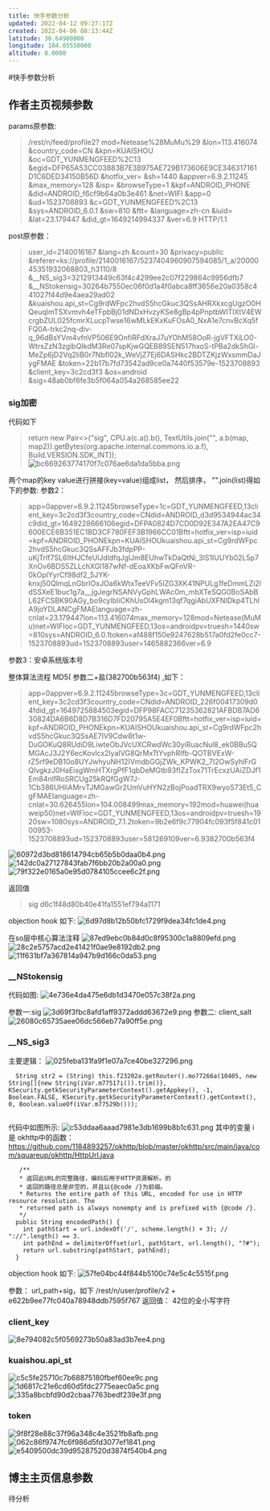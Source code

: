 ```yaml
---
title: 快手参数分析
updated: 2022-04-12 09:27:17Z
created: 2022-04-06 08:13:44Z
latitude: 30.64980000
longitude: 104.05550000
altitude: 0.0000
---
```


#快手参数分析

## 作者主页视频参数

params原参数:
>/rest/n/feed/profile2?
>mod=Netease%28MuMu%29
>&lon=113.416074
>&country_code=CN
>&kpn=KUAISHOU
>&oc=GDT_YUNMENGFEED%2C13
>&egid=DFP65A53CC03883B7E3B975AE729B173606E9CE346317161D1C6DED34150B56D
>&hotfix_ver=
>&sh=1440
>&appver=6.9.2.11245
>&max_memory=128
>&isp=
>&browseType=1
>&kpf=ANDROID_PHONE
>&did=ANDROID_f6cf9b64a0b3e461
>&net=WIFI
>&app=0
>&ud=1523708893
>&c=GDT_YUNMENGFEED%2C13
>&sys=ANDROID_6.0.1
>&sw=810
>&ftt=
>&language=zh-cn
>&iuid=
>&lat=23.179447
>&did_gt=1649214994337
>&ver=6.9 HTTP/1.1

post原参数：

>user_id=2140016167
>&lang=zh
>&count=30
>&privacy=public
>&referer=ks://profile/2140016167/5237404960907594085/1_a/2000045351932068803_h3110/8
>&__NS_sig3=3212913449c63f4c4299ee2c07f229864c9956dfb7
>&__NStokensig=30264b7550ec06f0d1a4f0abca8ff3656e20a0358c441027f44d9e4aea29ad02
>&kuaishou.api_st=Cg9rdWFpc2hvdS5hcGkuc3QSsAHRXkxcgUgzO0HQeuqImTSXvmvh4eTFpbBj01dNDxHvzyKSe8gBp4pPnptbWITlXtV4EWcrgbZUL025fcmrXLucpTwse16wMLkEKxKuFOsA0_NxA1e7cnvBcXq5fFQ0A-trkc2nq-div-q_96dBsYVm4vfnVP506E9OnfiRFdXraJ7uYOhM58OoR-jgVFTXiLO0-WtrsZzN3zglbQIkdM3Re07spKjwGQEB89SEN517hxoS-tPBa2dkShGl-MeZp6jD2Vq2IiB0r7NbfI02k_WeVjZ7Ej6DASHkc2BDTZKjzWxsmmDaJygFMAE
>&token=22b17b7fd73542ad9ce0a7440f53579e-1523708893
>&client_key=3c2cd3f3
>&os=android
>&sig=48ab0bf6fe3b5f064a054a268585ee22


### sig加密

代码如下
> return new Pair<>("sig", CPU.a(c.a().b(), TextUtils.join("", a.b(map, map2)).getBytes(org.apache.internal.commons.io.a.f), Build.VERSION.SDK_INT));
![bc669263774170f7c076ae6da1da5bba.png](./img/bc669263774170f7c076ae6da1da5bba.png)

两个map的key value进行拼接(key=value)组成list， 然后排序， "".join(list)得如下的参数:
参数2：
>app=0appver=6.9.2.11245browseType=1c=GDT_YUNMENGFEED,13client_key=3c2cd3f3country_code=CNdid=ANDROID_d3d9534944ac34c9did_gt=1649228666106egid=DFPA0824D7CD0D92E347A2EA47C9600ECE6B351EC1BD3CF780FEF3B1966CC01Bftt=hotfix_ver=isp=iuid=kpf=ANDROID_PHONEkpn=KUAISHOUkuaishou.api_st=Cg9rdWFpc2hvdS5hcGkuc3QSsAFFJb3fdpPP-uKjTrlf7SL6ItHJCfeUlJdldfqJglJm8EUhwTkDaQtNi_3lS1IUUYb02L5p7XnOv6BDS5ZLLchXGl187wNf-dEoaXKbFwQFnVR-0kOplYyrCf98df2_5JYK-knxj50QlmqLnGbrIOxJOa6kWtxTeeVFv5IZG3XK41NPULg1feDmmLZi2ldSSXeE1buc1g7a__jgJegrNSANVyGphLWAc0m_mbXTeSQG0BoSAbBL62FCSBK90AGy_bo9cyIbIiCKhUsOl4kgm13qf7qgiAbUXFNIDkp4TLhlA9joYDLANCgFMAElanguage=zh-cnlat=23.179447lon=113.416074max_memory=128mod=Netease(MuMu)net=WIFIoc=GDT_YUNMENGFEED,13os=androidpv=truesh=1440sw=810sys=ANDROID_6.0.1token=af488f150e9247628b517a0fd2fe0cc7-1523708893ud=1523708893user=1465882366ver=6.9

参数3：安卓系统版本号

整体算法流程
MD5( 参数二+盐(382700b563f4) ,如下：
>app=0appver=6.9.2.11245browseType=3c=GDT_YUNMENGFEED,13client_key=3c2cd3f3country_code=CNdid=ANDROID_226f00417309d04fdid_gt=1649725884503egid=DFP98FACC71235362821AFBDB7AD630824DA6B6D8D7B316D7FD20795A5E4EF0Bftt=hotfix_ver=isp=iuid=kpf=ANDROID_PHONEkpn=KUAISHOUkuaishou.api_st=Cg9rdWFpc2hvdS5hcGkuc3QSsAE7IV9Cdw8t1w-DuGOKuQ8RUdiD9LiwteObJVcUXCRwdWc30yiRuacNul8_ek0BBu5QMGAcJ3J2Y6ecKovlcx2lyaIVG8QrMxTtYvphRIfb-QOTBVExW-rZ5rf9eDB10o8UYJwhyuNH12IVmdbGGjZWk_KPWK2_7I2OwSyhlFrGQlvgkzJ0HaEisgWmHTXrgPfF1qbDeMGtb93fIZzTox71TrEcxzUAiZDJf1Em84nlfRoSRCUg25kRQfGgW7J-1Cb386UHIiAMrvTJMGawGr2UmVuHYN2zBojPoadTRX9wyoS73Et5_CgFMAElanguage=zh-cnlat=30.626455lon=104.008499max_memory=192mod=huawei(huaweip50)net=WIFIoc=GDT_YUNMENGFEED,13os=androidpv=truesh=1920sw=1080sys=ANDROID_7.1.2token=9b2e6f9c77904fc093f5f841c0100953-1523708893ud=1523708893user=581269109ver=6.9382700b563f4


![60972d3bd818614794cb65b5b0daa0b4.png](./img/60972d3bd818614794cb65b5b0daa0b4.png)
![142dc0a27127843fab7f6bb20b2a00a0.png](./img/142dc0a27127843fab7f6bb20b2a00a0.png)
![79f322e0165a0e95d0784105ccee6c2f.png](./img/79f322e0165a0e95d0784105ccee6c2f.png)

返回值
> sig d6c1f48d80b40e41fa1551ef794a1171


objection hook 如下:
![6d97d8b12b50bfc1729f9dea34fc1de4.png](./img/6d97d8b12b50bfc1729f9dea34fc1de4.png)

在so层中核心算法注释
![87ed9ebc0b84d0c8f95300c1a8809efd.png](./img/87ed9ebc0b84d0c8f95300c1a8809efd.png)
![28c2e5757acd2e41421f0ae9e8192db2.png](./img/28c2e5757acd2e41421f0ae9e8192db2.png)
![11f631bf7a367814a947b9d166c0da53.png](./img/11f631bf7a367814a947b9d166c0da53.png)

### __NStokensig
代码如图:
![4e736e4da475e6db1d3470e057c38f2a.png](./img/4e736e4da475e6db1d3470e057c38f2a.png)

参数一:sig
![3d69f3fbc8afd1aff9372addd63672e9.png](./img/3d69f3fbc8afd1aff9372addd63672e9.png)
参数二:
client_salt
![26080c65735aee06dc566eb77a90ff5e.png](./img/26080c65735aee06dc566eb77a90ff5e.png)

### __NS_sig3

主要逻辑：
![025feba131fa9f1e07a7ce40be327296.png](./img/025feba131fa9f1e07a7ce40be327296.png)
```
  String str2 = (String) this.f23202a.getRouter().mo77266a(10405, new String[]{new String(iVar.m77517i()).trim()}, KSecurity.getkSecurityParameterContext().getAppkey(), -1, Boolean.FALSE, KSecurity.getkSecurityParameterContext().getContext(), 0, Boolean.valueOf(iVar.m77529b()));
                   
```

代码中如图所示:
![c53ddaa6aaad7981e3db1699b8b1c631.png](./img/c53ddaa6aaad7981e3db1699b8b1c631.png)
其中的变量 i 是 okhttp中的函数：
https://github.com/1184893257/okhttp/blob/master/okhttp/src/main/java/com/squareup/okhttp/HttpUrl.java
```
   /** 
   * 返回此URL的完整路径，编码后用于HTTP资源解析。的
   * 返回的路径总是非空的，并且以{@code /}为前缀。  
   * Returns the entire path of this URL, encoded for use in HTTP resource resolution. The
   * returned path is always nonempty and is prefixed with {@code /}.
   */
  public String encodedPath() {
    int pathStart = url.indexOf('/', scheme.length() + 3); // "://".length() == 3.
    int pathEnd = delimiterOffset(url, pathStart, url.length(), "?#");
    return url.substring(pathStart, pathEnd);
  }
```

objection hook 如下:
![57fe04bc44f844b5100c74e5c4c5515f.png](./img/57fe04bc44f844b5100c74e5c4c5515f.png)

参数：
url_path+sig，如下
/rest/n/user/profile/v2 + e622b9ee77fc040a78948ddb7595f767
返回值：
42位的全小写字符

### client_key
![8e794082c5f0569273b50a83ad3b7ee4.png](./img/8e794082c5f0569273b50a83ad3b7ee4.png)

### kuaishou.api_st
![c5c5fe25710c7b68875180fbef60ee9c.png](./img/c5c5fe25710c7b68875180fbef60ee9c.png)
![1d6817c21e6cd60d5fdc2775eaec0a5c.png](./img/1d6817c21e6cd60d5fdc2775eaec0a5c.png)
![335a8bcbfd90d2cbaa7763bedf239e3f.png](./img/335a8bcbfd90d2cbaa7763bedf239e3f.png)

### token
![9f8f28e88c37f96a348c4e3521fb8afb.png](./img/9f8f28e88c37f96a348c4e3521fb8afb.png)
![062c86f9747fc6f986d5fd3077ef1841.png](./img/062c86f9747fc6f986d5fd3077ef1841.png)
![e5409500dc39d95287520d3874f540b4.png](./img/e5409500dc39d95287520d3874f540b4.png)

## 博主主页信息参数
待分析